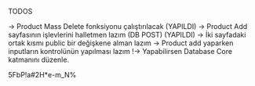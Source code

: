 TODOS

-> Product Mass Delete fonksiyonu çalıştırılacak (YAPILDI)
-> Product Add sayfasının işlevlerini halletmen lazım (DB POST) (YAPILDI)
-> İki sayfadaki ortak kısmı public bir değişkene alman lazım
-> Product add yaparken inputların kontrolünün yapılması lazım
!-> Yapabilirsen Database Core katmanını düzenle.

5FbP!a#2H*e-m_N%
